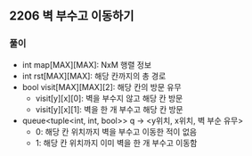 ## 2206 벽 부수고 이동하기

### 풀이
- int map[MAX][MAX]: NxM 행렬 정보
- int rst[MAX][MAX]: 해당 칸까지의 총 경로
- bool visit[MAX][MAX][2]: 해당 칸의 방문 유무   
    - visit[y][x][0]: 벽을 부수지 않고 해당 칸 방문
    - visit[y][x][1]: 벽을 한 개 부수고 해당 칸 방문 
- queue<tuple<int, int, bool>> q -> <y위치, x위치, 벽 부순 유무>  
    - 0: 해당 칸 위치까지 벽을 부수고 이동한 적이 없음
    - 1: 해당 칸 위치까지 이미 벽을 한 개 부수고 이동함